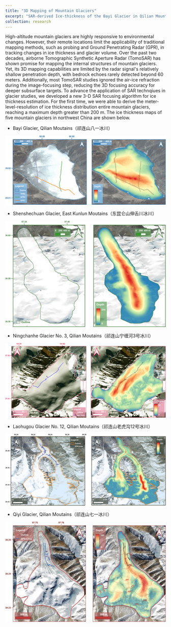 ```yaml
---
title: "3D Mapping of Mountain Glaciers"
excerpt: "SAR-derived Ice-thickness of the Bayi Glacier in Qilian Mountains. <br/><img src='/images/glacier-bayi.jpg'>"
collection: research
---
```


High-altitude mountain glaciers are highly responsive to environmental changes. However, their remote locations limit the applicability of traditional mapping methods, such as probing and Ground Penetrating Radar (GPR), in tracking changes in ice thickness and glacier volume. Over the past two decades, airborne Tomographic Synthetic Aperture Radar (TomoSAR) has shown promise for mapping the internal structures of mountain glaciers. Yet, its 3D mapping capabilities are limited by the radar signal's relatively shallow penetration depth, with bedrock echoes rarely detected beyond 60 meters. Additionally, most TomoSAR studies ignored the air-ice refraction during the image-focusing step, reducing the 3D focusing accuracy for deeper subsurface targets. To advance the application of SAR technqiues in glacier studies, we developed a new 3-D SAR focusing algorithm for ice thickness estimation. For the first time, we were able to derive the meter-level-resolution of ice thickness distribution entire mountain glaciers, reaching a maximum depth greater than 200 m. The ice thickness maps of five mountain glaciers in northwest China are shown below.



*  Bayi Glacier, Qilian Moutains（祁连山八一冰川）

![Ice thickness distribution of the Bayi Glacier](/images/glacier-bayi.jpg "Ice thickness distribution of the Bayi Glacier")

*  Shenshechuan Glacier, East Kunlun Moutains（东昆仑山伸舌川冰川）

![Ice thickness distribution of the Shenshechuan Glacier](/images/glacier-shenshechuan.jpg "Ice thickness distribution of the Shenshechuan Glacier")

*  Ningchanhe Glacier No. 3, Qilian Moutains（祁连山宁缠河3号冰川）

![Ice thickness distribution of the Ningchanhe Glacier No. 3](/images/glacier-ningchanhe.jpg "Ice thickness distribution of the Ningchanhe Glacier No. 3")

*  Laohugou Glacier No. 12, Qilian Moutains（祁连山老虎沟12号冰川）

![Ice thickness distribution of the Laohugou Glacier No. 12](/images/glacier-laohugou.jpg "Ice thickness distribution of the Laohugou Glacier No. 12")

*  Qiyi Glacier, Qilian Moutains（祁连山七一冰川）

![Ice thickness distribution of the Qiyi Glacier](/images/glacier-qiyi.jpg "Ice thickness distribution of the Qiyi Glacier")
